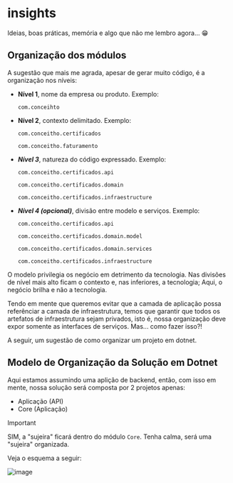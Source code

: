 # insights
Ideias, boas práticas, memória e algo que não me lembro agora... 😁

## Organização dos módulos

A sugestão que mais me agrada, apesar de gerar muito código, é a organização nos níveis:

- **Nível 1**, nome da empresa ou produto. Exemplo:

  ```
  com.conceihto
  ```
  
  
- **Nível 2**, contexto delimitado. Exemplo:

  ```
  com.conceitho.certificados
  
  com.conceitho.faturamento
  ```
  
- ***Nível 3***, natureza do código expressado. Exemplo:

  ```
  com.conceitho.certificados.api
  
  com.conceitho.certificados.domain

  com.conceitho.certificados.infraestructure
  ```
  
- ***Nível 4 (opcional)***, divisão entre modelo e serviços. Exemplo:

  ```
  com.conceitho.certificados.api
  
  com.conceitho.certificados.domain.model
  
  com.conceitho.certificados.domain.services

  com.conceitho.certificados.infraestructure
  ```

O modelo privilegia os negócio em detrimento da tecnologia. Nas divisões de nível mais alto ficam o contexto e, nas inferiores, a tecnologia;
Aqui, o negócio brilha e não a tecnologia.

Tendo em mente que queremos evitar que a camada de aplicação possa referênciar a camada de infraestrutura, temos que garantir que todos os artefatos
de infraestrutura sejam privados, isto é, nossa organização deve expor somente as interfaces de serviços. Mas... como fazer isso?!

A seguir, um sugestão de como organizar um projeto em dotnet.
  
## Modelo de Organização da Solução em Dotnet

Aqui estamos assumindo uma aplição de backend, então, com isso em mente, nossa solução será composta por 2 projetos apenas:
- Aplicação (API)
- Core (Aplicação)

> [!IMPORTANT]
>  SIM, a "sujeira" ficará dentro do módulo `Core`. Tenha calma, será uma "sujeira" organizada.

Veja o esquema a seguir:

![image](https://github.com/user-attachments/assets/edfbf2be-0a4d-439e-a94d-abe6f2ffdd90)

  
